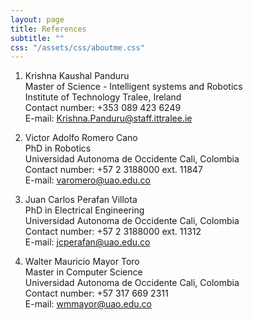 ```yaml
---
layout: page
title: References
subtitle: ""
css: "/assets/css/aboutme.css"
---
```


1. Krishna Kaushal Panduru<br>
Master of Science - Intelligent systems and Robotics<br>
Institute of Technology Tralee, Ireland<br>
Contact number: +353 089 423 6249<br>
E-mail: Krishna.Panduru@staff.ittralee.ie<br>

2. Victor Adolfo Romero Cano<br>
PhD in Robotics<br>
Universidad Autonoma de Occidente Cali, Colombia<br>
Contact number: +57 2 3188000 ext. 11847<br>
E-mail: varomero@uao.edu.co<br>

3. Juan Carlos Perafan Villota<br>
PhD in Electrical Engineering<br>
Universidad Autonoma de Occidente Cali, Colombia<br>
Contact number: +57 2 3188000 ext. 11312<br>
E-mail: jcperafan@uao.edu.co

4. Walter Mauricio Mayor Toro<br>
Master in Computer Science<br>
Universidad Autonoma de Occidente Cali, Colombia<br>
Contact number: +57 317 669 2311<br>
E-mail: wmmayor@uao.edu.co<br>
